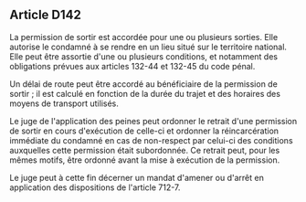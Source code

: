 Article D142
----
La permission de sortir est accordée pour une ou plusieurs sorties. Elle
autorise le condamné à se rendre en un lieu situé sur le territoire national.
Elle peut être assortie d'une ou plusieurs conditions, et notamment des
obligations prévues aux articles 132-44 et 132-45 du code pénal.

Un délai de route peut être accordé au bénéficiaire de la permission de sortir ;
il est calculé en fonction de la durée du trajet et des horaires des moyens de
transport utilisés.

Le juge de l'application des peines peut ordonner le retrait d'une permission de
sortir en cours d'exécution de celle-ci et ordonner la réincarcération immédiate
du condamné en cas de non-respect par celui-ci des conditions auxquelles cette
permission était subordonnée. Ce retrait peut, pour les mêmes motifs, être
ordonné avant la mise à exécution de la permission.

Le juge peut à cette fin décerner un mandat d'amener ou d'arrêt en application
des dispositions de l'article 712-7.
